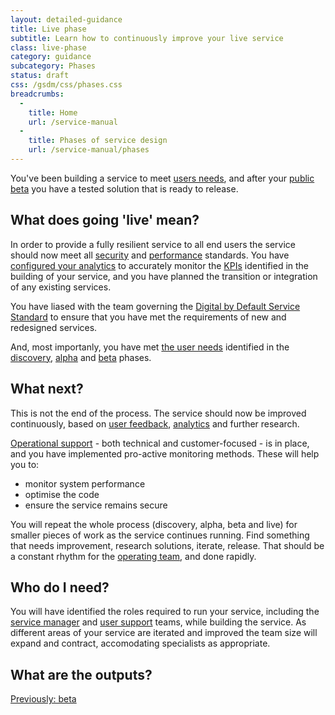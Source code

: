 ```yaml
---
layout: detailed-guidance
title: Live phase
subtitle: Learn how to continuously improve your live service
class: live-phase
category: guidance
subcategory: Phases
status: draft
css: /gsdm/css/phases.css
breadcrumbs:
  -
    title: Home
    url: /service-manual
  - 
    title: Phases of service design
    url: /service-manual/phases
---
```


You've been building a service to meet [users needs](/service-manual/users/user-needs.html), and after your [public beta](/service-manual/phases/beta.html) you have a tested solution that is ready to release.

## What does going 'live' mean?

In order to provide a fully resilient service to all end users the service should now meet all [security](/service-manual/making-software/information-security.html) and [performance](/service-manual/measurement) standards. You have [configured your analytics](/service-manual/making-software/analytics-tools.html) to accurately monitor the [KPIs](/service-manual/measurement) identified in the building of your service, and you have planned the transition or integration of any existing services.

You have liased with the team governing the [Digital by Default Service Standard](/service-manual/digital-by-default) to ensure that you have met the requirements of new and redesigned services.

And, most importanly, you have met [the user needs](/service-manual/users/user-needs.html) identified in the [discovery](/service-manual/phases/discovery.html), [alpha](/service-manual/phases/alpha.html) and [beta](/service-manual/phases/beta.html) phases.

## What next?

This is not the end of the process. The service should now be improved continuously, based on [user feedback](/service-manual/operations/helpdesk.html), [analytics](/service-manual/operations/monitoring.html) and further research.

[Operational support](/service-manual/operations) - both technical and customer-focused - is in place, and you have implemented pro-active monitoring methods. These will help you to:

* monitor system performance 
* optimise the code
* ensure the service remains secure

You will repeat the whole process (discovery, alpha, beta and live) for smaller pieces of work as the service continues running. Find something that needs improvement, research solutions, iterate, release. That should be a constant rhythm for the [operating team](/service-manual/the-team), and done rapidly.

## Who do I need?

You will have identified the roles required to run your service, including the [service manager](/service-manual/the-team/service-manager.html) and [user support](/service-manual/operations/managing-user-support.html) teams, while building the service. As different areas of your service are iterated and improved the team size will expand and contract, accomodating specialists as appropriate.

## What are the outputs?


<!--
<ul class="phase-activities">
  <li>
    <img class="output" src="/service-manual/assets/images/pictograms/website.png" />
    Live service
  </li>
  <li>
    <img class="output" src="/service-manual/assets/images/pictograms/discussion.png" />
    User feedback
  </li>
  <li>
    <img class="output" src="/service-manual/assets/images/pictograms/live-larger.png" />
    Team size
  </li>
</ul>
-->

[Previously: beta](/service-manual/phases/beta.html)

